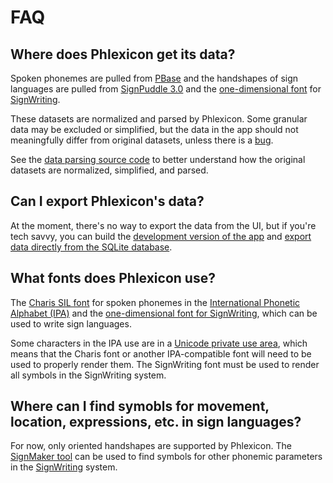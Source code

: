 # FAQ

## Where does Phlexicon get its data?

Spoken phonemes are pulled from [PBase](https://pbase.phon.chass.ncsu.edu/)
and the handshapes of sign languages are pulled from [SignPuddle 3.0](https://signpuddle.org/)
and the [one-dimensional font](https://www.sutton-signwriting.io/#fonts) for [SignWriting](https://www.signwriting.org/about).

These datasets are normalized and parsed by Phlexicon.
Some granular data may be excluded or simplified, but the data in the app
should not meaningfully differ from original datasets,
unless there is a [bug](https://github.com/mxskylar/phlexicon/issues).

See the [data parsing source code](https://github.com/mxskylar/phlexicon/blob/main/ci/app/init.ts)
to better understand how the original datasets are normalized, simplified, and parsed.

## Can I export Phlexicon's data?

At the moment, there's no way to export the data from the UI,
but if you're tech savvy, you can build the [development version of the app](https://github.com/mxskylar/phlexicon/?tab=readme-ov-file#development)
and [export data directly from the SQLite database](https://sqlite.org/cli.html#export_to_csv).


## What fonts does Phlexicon use?

The [Charis SIL font](https://software.sil.org/charis/) for spoken phonemes in the
[International Phonetic Alphabet (IPA)](https://en.wikipedia.org/wiki/International_Phonetic_Alphabet)
and the [one-dimensional font for SignWriting](https://www.sutton-signwriting.io/#fonts),
which can be used to write sign languages.

Some characters in the IPA use are in a [Unicode private use area](https://en.wikipedia.org/wiki/Private_Use_Areas),
which means that the Charis font or another IPA-compatible font will need to be used to properly render them.
The SignWriting font must be used to render all symbols in the SignWriting system.

## Where can I find symobls for movement, location, expressions, etc. in sign languages?

For now, only oriented handshapes are supported by Phlexicon. The [SignMaker tool](https://www.signbank.org/signmaker/#)
can be used to find symbols for other phonemic parameters in the [SignWriting](https://www.signwriting.org/about) system.
